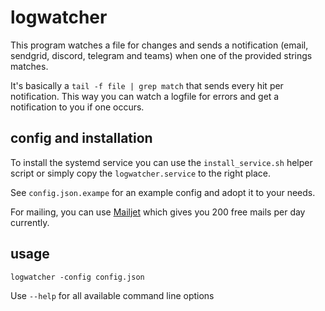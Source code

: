 # logwatcher

This program watches a file for changes and sends a notification (email, sendgrid, discord, telegram and teams) when
one of the provided strings matches.

It's basically a `tail -f file | grep match` that sends every hit per notification.
This way you can watch a logfile for errors and get a notification to you if one occurs.

## config and installation

To install the systemd service you can use the `install_service.sh` helper script or simply copy
the `logwatcher.service` to the right place.

See `config.json.exampe` for an example config and adopt it to your needs.

For mailing, you can use [Mailjet](https://www.mailjet.com/) which gives you 200 free mails per day currently.

## usage

`logwatcher -config config.json`

Use `--help` for all available command line options
